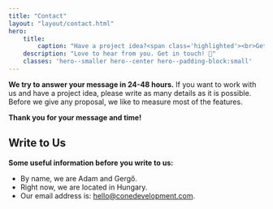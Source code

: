 ```yaml
---
title: "Contact"
layout: "layout/contact.html"
hero:
    title:
        caption: "Have a project idea?<span class='highlighted'><br>Get in touch with us!</span>"
    description: "Love to hear from you. Get in touch! 👋"
    classes: 'hero--smaller hero--center hero--padding-block:small'
---
```


**We try to answer your message in 24-48 hours.** If you want to work with us and have a project idea, please write as many details as it is possible. Before we give any proposal, we like to measure most of the features.

**Thank you for your message and time!**

## Write to Us

**Some useful information before you write to us:**

- By name, we are Adam and Gergő.
- Right now, we are located in Hungary.
- Our email address is: [hello@conedevelopment.com](mailto:hello@conedevelopment.com).
